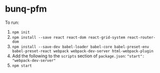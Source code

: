 # bunq-pfm

To run:

1. `npm init`
2. `npm install --save react react-dom react-grid-system react-router-dom`
3. `npm install --save-dev babel-loader babel-core babel-preset-env babel-preset-react webpack webpack-dev-server html-webpack-plugin`
4. Add the following to the `scripts` section of `package.json`: `"start": "webpack-dev-server"`
4. `npm start`
